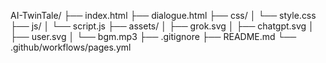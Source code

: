 AI-TwinTale/
├── index.html
├── dialogue.html
├── css/
│   └── style.css
├── js/
│   └── script.js
├── assets/
│   ├── grok.svg
│   ├── chatgpt.svg
│   ├── user.svg
│   └── bgm.mp3
├── .gitignore
├── README.md
└── .github/workflows/pages.yml
